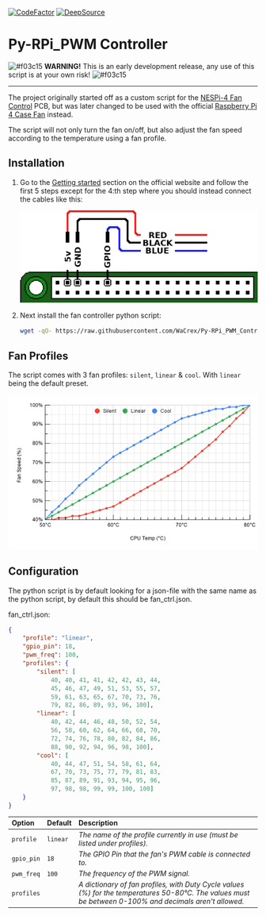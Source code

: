 [![CodeFactor](https://www.codefactor.io/repository/github/wacrex/py-rpi_pwm_controller/badge)](https://www.codefactor.io/repository/github/wacrex/py-rpi_pwm_controller) [![DeepSource](https://deepsource.io/gh/WaCrex/Py-RPi_PWM_Controller.svg/?label=active+issues&show_trend=true)](https://deepsource.io/gh/WaCrex/Py-RPi_PWM_Controller/?ref=repository-badge)

# Py-RPi_PWM Controller

![#f03c15](https://via.placeholder.com/15/f03c15/000000?text=+) __WARNING!__ This is an early development release, any use of this script is at your own risk! ![#f03c15](https://via.placeholder.com/15/f03c15/000000?text=+)

---

The project originally started off as a custom script for the [NESPi-4 Fan Control](https://mini-mods.com/product/nespi-4-fan-control/) PCB,
but was later changed to be used with the official [Raspberry Pi 4 Case Fan](https://www.raspberrypi.org/products/raspberry-pi-4-case-fan/) instead.

The script will not only turn the fan on/off, but also adjust the fan speed according to the temperature using a fan profile.

## Installation

1. Go to the [Getting started](https://www.raspberrypi.org/products/raspberry-pi-4-case-fan/) section on the official website and follow the first 5 steps except for the 4:th step where you should instead connect the cables like this:

   ![Fan Pinout](pinout.png)

2. Next install the fan controller python script:

   ```bash
   wget -qO- https://raw.githubusercontent.com/WaCrex/Py-RPi_PWM_Controller/master/install.sh | sudo bash -
   ```

## Fan Profiles

The script comes with 3 fan profiles: `silent`, `linear` & `cool`. With `linear` being the default preset.

![Fan Profiles](fan_profiles.png)

## Configuration

The python script is by default looking for a json-file with the same name as the python script, by default this should be fan_ctrl.json.

fan_ctrl.json:

```json
{
    "profile": "linear",
    "gpio_pin": 18,
    "pwm_freq": 100,
    "profiles": {
        "silent": [
            40, 40, 41, 41, 42, 42, 43, 44,
            45, 46, 47, 49, 51, 53, 55, 57,
            59, 61, 63, 65, 67, 70, 73, 76,
            79, 82, 86, 89, 93, 96, 100],
        "linear": [
            40, 42, 44, 46, 48, 50, 52, 54,
            56, 58, 60, 62, 64, 66, 68, 70,
            72, 74, 76, 78, 80, 82, 84, 86,
            88, 90, 92, 94, 96, 98, 100],
        "cool": [
            40, 44, 47, 51, 54, 58, 61, 64,
            67, 70, 73, 75, 77, 79, 81, 83,
            85, 87, 89, 91, 93, 94, 95, 96,
            97, 98, 98, 99, 99, 100, 100]
    }
}
```

|Option|Default|Description|
|:-|:-|:-|
|`profile`|`linear`|*The name of the profile currently in use (must be listed under profiles).*|
|`gpio_pin`|`18`|*The GPIO Pin that the fan's PWM cable is connected to.*|
|`pwm_freq`|`100`|*The frequency of the PWM signal.*|
|`profiles`||*A dictionary of fan profiles, with Duty Cycle values (%) for the temperatures 50-80°C. The values must be between 0-100% and decimals aren't allowed.*|
